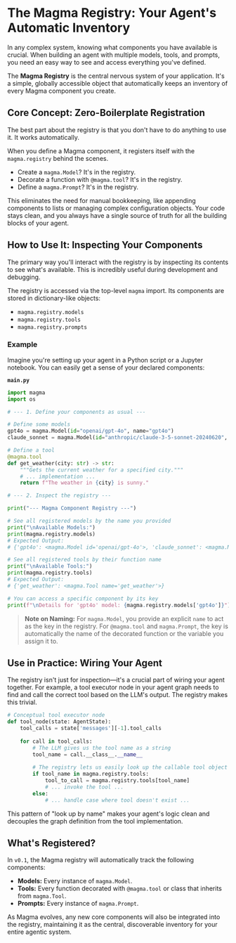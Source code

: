 # The Magma Registry: Your Agent's Automatic Inventory

In any complex system, knowing what components you have available is crucial. When building an agent with multiple models, tools, and prompts, you need an easy way to see and access everything you've defined.

The **Magma Registry** is the central nervous system of your application. It's a simple, globally accessible object that automatically keeps an inventory of every Magma component you create.

## Core Concept: Zero-Boilerplate Registration

The best part about the registry is that you don't have to do anything to use it. It works automatically.

When you define a Magma component, it registers itself with the `magma.registry` behind the scenes.

*   Create a `magma.Model`? It's in the registry.
*   Decorate a function with `@magma.tool`? It's in the registry.
*   Define a `magma.Prompt`? It's in the registry.

This eliminates the need for manual bookkeeping, like appending components to lists or managing complex configuration objects. Your code stays clean, and you always have a single source of truth for all the building blocks of your agent.

## How to Use It: Inspecting Your Components

The primary way you'll interact with the registry is by inspecting its contents to see what's available. This is incredibly useful during development and debugging.

The registry is accessed via the top-level `magma` import. Its components are stored in dictionary-like objects:

*   `magma.registry.models`
*   `magma.registry.tools`
*   `magma.registry.prompts`

### Example

Imagine you're setting up your agent in a Python script or a Jupyter notebook. You can easily get a sense of your declared components:

**`main.py`**
```python
import magma
import os

# --- 1. Define your components as usual ---

# Define some models
gpt4o = magma.Model(id="openai/gpt-4o", name="gpt4o")
claude_sonnet = magma.Model(id="anthropic/claude-3-5-sonnet-20240620", name="claude_sonnet")

# Define a tool
@magma.tool
def get_weather(city: str) -> str:
    """Gets the current weather for a specified city."""
    # ... implementation ...
    return f"The weather in {city} is sunny."

# --- 2. Inspect the registry ---

print("--- Magma Component Registry ---")

# See all registered models by the name you provided
print("\nAvailable Models:")
print(magma.registry.models)
# Expected Output:
# {'gpt4o': <magma.Model id='openai/gpt-4o'>, 'claude_sonnet': <magma.Model id='anthropic/claude-3-5-sonnet-20240620'>}

# See all registered tools by their function name
print("\nAvailable Tools:")
print(magma.registry.tools)
# Expected Output:
# {'get_weather': <magma.Tool name='get_weather'>}

# You can access a specific component by its key
print(f"\nDetails for 'gpt4o' model: {magma.registry.models['gpt4o']}")
```

> **Note on Naming:**
> For `magma.Model`, you provide an explicit `name` to act as the key in the registry. For `@magma.tool` and `magma.Prompt`, the key is automatically the name of the decorated function or the variable you assign it to.

## Use in Practice: Wiring Your Agent

The registry isn't just for inspection—it's a crucial part of wiring your agent together. For example, a tool executor node in your agent graph needs to find and call the correct tool based on the LLM's output. The registry makes this trivial.

```python
# Conceptual tool executor node
def tool_node(state: AgentState):
    tool_calls = state['messages'][-1].tool_calls
    
    for call in tool_calls:
        # The LLM gives us the tool name as a string
        tool_name = call.__class__.__name__
        
        # The registry lets us easily look up the callable tool object
        if tool_name in magma.registry.tools:
            tool_to_call = magma.registry.tools[tool_name]
            # ... invoke the tool ...
        else:
            # ... handle case where tool doesn't exist ...
```

This pattern of "look up by name" makes your agent's logic clean and decouples the graph definition from the tool implementation.

## What's Registered?

In `v0.1`, the Magma registry will automatically track the following components:

*   **Models:** Every instance of `magma.Model`.
*   **Tools:** Every function decorated with `@magma.tool` or class that inherits from `magma.Tool`.
*   **Prompts:** Every instance of `magma.Prompt`.

As Magma evolves, any new core components will also be integrated into the registry, maintaining it as the central, discoverable inventory for your entire agentic system.